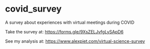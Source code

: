 # covid_survey
A survey about experiences with virtual meetings during COVID

Take the survey at: https://forms.gle/9XsZELJvfgLySApD6

See my analysis at: https://www.alexpiet.com/virtual-science-survey
